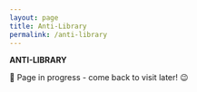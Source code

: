 ```yaml
---
layout: page
title: Anti-Library
permalink: /anti-library
---
```


<b>ANTI-LIBRARY</b>

🚧 Page in progress - come back to visit later! 😉


<style>
  .wrapper {
    max-width: 58em;
  }
</style>
